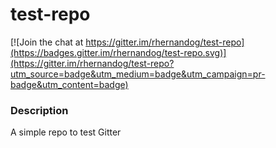 # test-repo

[![Join the chat at https://gitter.im/rhernandog/test-repo](https://badges.gitter.im/rhernandog/test-repo.svg)](https://gitter.im/rhernandog/test-repo?utm_source=badge&utm_medium=badge&utm_campaign=pr-badge&utm_content=badge)

### Description
A simple repo to test Gitter
